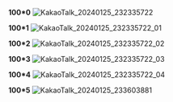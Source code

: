 
**100*0**
![KakaoTalk_20240125_232335722](https://github.com/namgisung/pi-ysics/assets/109130108/4a832531-67d6-4c60-aa8f-40441904e53a)

**100*1**
![KakaoTalk_20240125_232335722_01](https://github.com/namgisung/pi-ysics/assets/109130108/a7e11573-f72a-4ac8-9760-e6e78723b678)

**100*2**
![KakaoTalk_20240125_232335722_02](https://github.com/namgisung/pi-ysics/assets/109130108/9eefa126-e79a-49b0-a41b-fcf182efbc6c)

**100*3**
![KakaoTalk_20240125_232335722_03](https://github.com/namgisung/pi-ysics/assets/109130108/0f2c2cc8-ff12-472d-ad4c-d4f13f7734a1)

**100*4**
![KakaoTalk_20240125_232335722_04](https://github.com/namgisung/pi-ysics/assets/109130108/d07483cd-1438-4ba6-9ab4-8056c86c5736)

**100*5**
![KakaoTalk_20240125_233603881](https://github.com/namgisung/pi-ysics/assets/109130108/54e6387c-b5b4-4012-a299-32929961bc4d)
